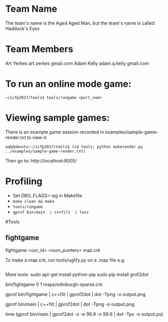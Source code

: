 
# Team Name
The team's name is the Aged Aged Man, but the team's name is called Haddock's Eyes

# Team Members
Art Yerkes art.yerkes <at> gmail.com
Adam Kelly adam.q.kelly <at> gmail.com

# To run an online mode game:
```
~/icfp2017/tools$ tools/rungame <port_num>
```

# Viewing sample games:

There is an example game session recorded in examples/sample-game-render.txt
to view it:
```
aqk@ubuntu:~/icfp2017/tools$ (cd tools; python makerender.py ../examples/sample-game-render.txt)
```
Then go to:  http://localhost:8005/


# Profiling

* Set DBG_FLAGS=-pg in Makefile
* ``` make clean && make ```
* ``` tools/rungame ```
* ``` gprof bin/main  | c++filt  | less ```

#Tools
## fightgame
fightgame <our_id> <num_punters> map.crk

To make a map.crk, run tools/uglify.py on a .map file
e.g.
```  tools/uglify.py 0 2 maps/edinburgh-sparse.json  > maps/edinburgh-sparse.crk
 ```

More tools:
sudo apt-get install python-pip
sudo pip install grof2dot

bin/fightgame 0 1 maps/edinburgh-sparse.crk 

gprof bin/fightgame  | c++filt | gprof2dot | dot -Tpng -o output.png

gprof bin/main  | c++filt | gprof2dot | dot -Tpng -o output.png


time (gprof bin/main  |  gprof2dot -s -e 99.9 -n 99.9 | dot -Tps -o output.ps)


